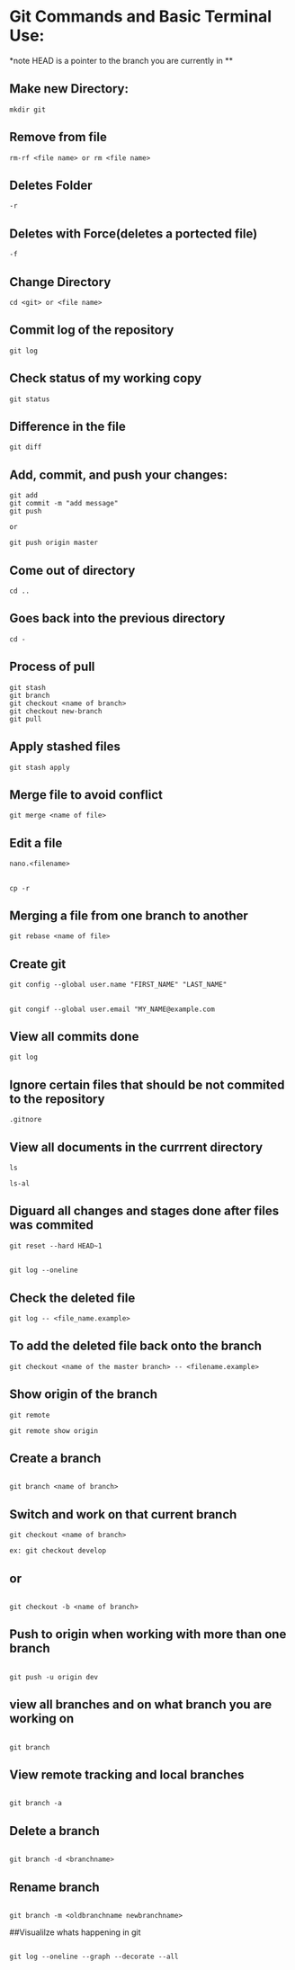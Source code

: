 # Git Commands and Basic Terminal Use:

*note HEAD is a pointer to the branch you are currently in **

## Make new Directory:
```
mkdir git
```

## Remove from file
```
rm-rf <file name> or rm <file name>
```

## Deletes Folder
```
-r
```

## Deletes with Force(deletes a portected file)
```
-f 
```

## Change Directory
```
cd <git> or <file name>
```

## Commit log of the repository
```
git log
```

## Check status of my working copy
```
git status
```

## Difference in the file
```
git diff
```

## Add, commit, and push your changes:
```
git add
git commit -m "add message"
git push

or 

git push origin master
```


## Come out of directory
```
cd .. 
```

## Goes back into the previous directory
```
cd -
```

## Process of pull
```
git stash
git branch
git checkout <name of branch>
git checkout new-branch
git pull
```

## Apply stashed files
```
git stash apply
```

## Merge file to avoid conflict
```
git merge <name of file>
```

## Edit a file
```
nano.<filename>
```

##
```
cp -r
```

## Merging a file from one branch to another
```
git rebase <name of file>
```


## Create git
```
git config --global user.name "FIRST_NAME" "LAST_NAME"
```


## 
```
git congif --global user.email "MY_NAME@example.com
```


## View all commits done
```
git log

```


## Ignore certain files that should be not commited to the repository
```
.gitnore
```


## View all documents in the currrent directory
```
ls

ls-al
```

## Diguard all changes and stages done after files was commited
```
git reset --hard HEAD~1
```

## 
```
git log --oneline
```


## Check the deleted file
```
git log -- <file_name.example>
```

## To add the deleted file back onto the branch
```
git checkout <name of the master branch> -- <filename.example>
```

## Show origin of the branch
```
git remote

git remote show origin
```

## Create a branch
```

git branch <name of branch>

```
## Switch and work on that current branch
```
git checkout <name of branch>

ex: git checkout develop
```

## or 
```

git checkout -b <name of branch>

```

## Push to origin when working with more than one branch
```

git push -u origin dev

```

## view all branches and on what branch you are working on
```

git branch

```


## View remote tracking and local branches
```

git branch -a

```

## Delete a branch
```

git branch -d <branchname>

```

## Rename branch
```

git branch -m <oldbranchname newbranchname>

```

##Visualilze whats happening in git
```

git log --oneline --graph --decorate --all

```
